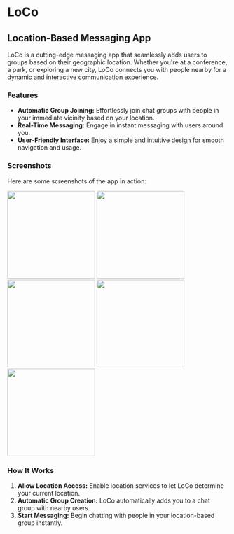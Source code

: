 # LoCo

## Location-Based Messaging App

LoCo is a cutting-edge messaging app that seamlessly adds users to groups based on their geographic location. Whether you're at a conference, a park, or exploring a new city, LoCo connects you with people nearby for a dynamic and interactive communication experience.

### Features

- **Automatic Group Joining:** Effortlessly join chat groups with people in your immediate vicinity based on your location.
- **Real-Time Messaging:** Engage in instant messaging with users around you.
- **User-Friendly Interface:** Enjoy a simple and intuitive design for smooth navigation and usage.

### Screenshots

Here are some screenshots of the app in action:

<img src="https://github.com/liel20946/LoCo/assets/13507497/01676b1f-15bf-4894-ad65-999d19a29823" width="200">
<img src="https://github.com/liel20946/LoCo/assets/13507497/e4805fa8-0f86-4be9-8bb9-370ab8031f30" width="200">
<img src="https://github.com/liel20946/LoCo/assets/13507497/83c5ca09-3ad7-467f-a9c2-04694d261321" width="200">
<img src="https://github.com/liel20946/LoCo/assets/13507497/a1d3e5e8-b308-4cf8-a90a-4ccf7b14e788" width="200">
<img src="https://github.com/liel20946/LoCo/assets/13507497/0cdc1416-4356-4b9f-9cf1-366bf711f9fa" width="200">

### How It Works

1. **Allow Location Access:** Enable location services to let LoCo determine your current location.
2. **Automatic Group Creation:** LoCo automatically adds you to a chat group with nearby users.
3. **Start Messaging:** Begin chatting with people in your location-based group instantly.

